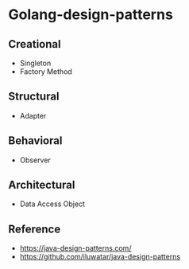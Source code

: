 # Golang-design-patterns

## Creational
- Singleton
- Factory Method

## Structural
- Adapter

## Behavioral
- Observer

## Architectural
- Data Access Object

## Reference
- https://java-design-patterns.com/
- https://github.com/iluwatar/java-design-patterns